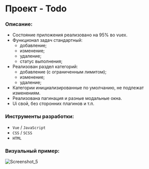 # Проект - Todo

### Описание:
- Состояние приложения реализовано на 95% во vuex.
- Функционал задач стандартный:
    - добавление;
    - изменение;
    - удаление;
    - статус выполнения;
- Реализован раздел категорий:
    - добавление (с ограниченным лимитом);
    - изменение;
    - удаление;
- Категории инициализированные по умолчанию, не подлежат изменениям.
- Реализована пагинация и разные модальные окна.
- Ui свой, без сторонних плагинов и т.п.

### Инструменты разработки:
- `Vue` / `JavaScript`
- `CSS` / `SCSS`
- `HTML`

### Визуальный пример:
![Screenshot_5](https://user-images.githubusercontent.com/28337073/101607808-0c00c280-3a16-11eb-9af5-3af40b500675.png)
